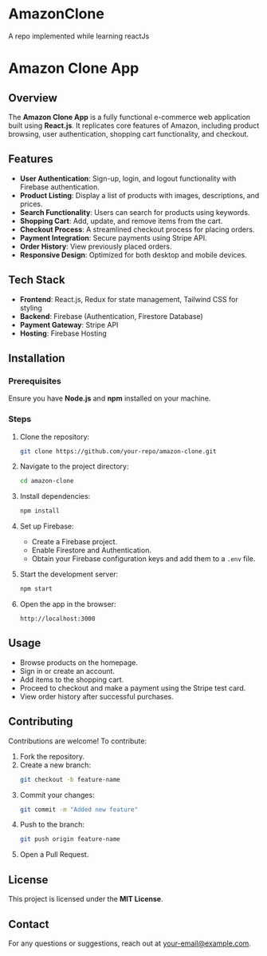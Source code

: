# AmazonClone
A repo implemented while learning reactJs
# Amazon Clone App

## Overview
The **Amazon Clone App** is a fully functional e-commerce web application built using **React.js**. It replicates core features of Amazon, including product browsing, user authentication, shopping cart functionality, and checkout.

## Features
- **User Authentication**: Sign-up, login, and logout functionality with Firebase authentication.
- **Product Listing**: Display a list of products with images, descriptions, and prices.
- **Search Functionality**: Users can search for products using keywords.
- **Shopping Cart**: Add, update, and remove items from the cart.
- **Checkout Process**: A streamlined checkout process for placing orders.
- **Payment Integration**: Secure payments using Stripe API.
- **Order History**: View previously placed orders.
- **Responsive Design**: Optimized for both desktop and mobile devices.

## Tech Stack
- **Frontend**: React.js, Redux for state management, Tailwind CSS for styling
- **Backend**: Firebase (Authentication, Firestore Database)
- **Payment Gateway**: Stripe API
- **Hosting**: Firebase Hosting

## Installation
### Prerequisites
Ensure you have **Node.js** and **npm** installed on your machine.

### Steps
1. Clone the repository:
   ```sh
   git clone https://github.com/your-repo/amazon-clone.git
   ```
2. Navigate to the project directory:
   ```sh
   cd amazon-clone
   ```
3. Install dependencies:
   ```sh
   npm install
   ```
4. Set up Firebase:
   - Create a Firebase project.
   - Enable Firestore and Authentication.
   - Obtain your Firebase configuration keys and add them to a `.env` file.

5. Start the development server:
   ```sh
   npm start
   ```
6. Open the app in the browser:
   ```
   http://localhost:3000
   ```

## Usage
- Browse products on the homepage.
- Sign in or create an account.
- Add items to the shopping cart.
- Proceed to checkout and make a payment using the Stripe test card.
- View order history after successful purchases.

## Contributing
Contributions are welcome! To contribute:
1. Fork the repository.
2. Create a new branch:
   ```sh
   git checkout -b feature-name
   ```
3. Commit your changes:
   ```sh
   git commit -m "Added new feature"
   ```
4. Push to the branch:
   ```sh
   git push origin feature-name
   ```
5. Open a Pull Request.

## License
This project is licensed under the **MIT License**.

## Contact
For any questions or suggestions, reach out at [your-email@example.com](ojhavipul0204@gmail.com).


